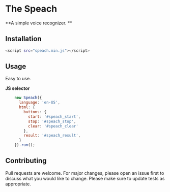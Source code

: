 # The Speach
**A simple voice recognizer. **

## Installation

```bash
<script src="speach.min.js"></script>
```

## Usage
Easy to use.

**JS selector**
```javascript
    new Speach({
      language: 'en-US',
      html: {
        buttons: {
          start: '#speach_start',
          stop: '#speach_stop',
          clear: '#speach_clear'
        },
        result: '#speach_result',
      }
    }).run();
```

## Contributing
Pull requests are welcome. For major changes, please open an issue first to discuss what you would like to change.
Please make sure to update tests as appropriate.